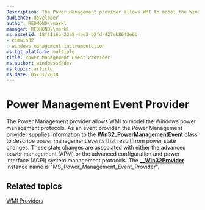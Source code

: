```yaml
---
Description: The Power Management provider allows WMI to model the Windows power management protocols.
audience: developer
author: REDMOND\\markl
manager: REDMOND\\markl
ms.assetid: 18ff116b-22a8-4ee3-b2fd-427eb8643e6b
- cimwin32
- windows-management-instrumentation
ms.tgt_platform: multiple
title: Power Management Event Provider
ms.author: windowssdkdev
ms.topic: article
ms.date: 05/31/2018
---
```


# Power Management Event Provider

The Power Management provider allows WMI to model the Windows power management protocols. As an event provider, the Power Management provider supplies information to the [**Win32\_PowerManagementEvent**](win32-powermanagementevent.md) class to describe power management events that result from power state changes. These state changes are associated with either the advanced power management (APM) or the advanced configuration and power interface (ACPI) system management protocols. The [**\_\_Win32Provider**](https://msdn.microsoft.com/library/aa394688) instance name is "MS\_Power\_Management\_Event\_Provider".

## Related topics

<dl> <dt>

[WMI Providers](https://msdn.microsoft.com/library/aa394570)
</dt> </dl>

 

 



